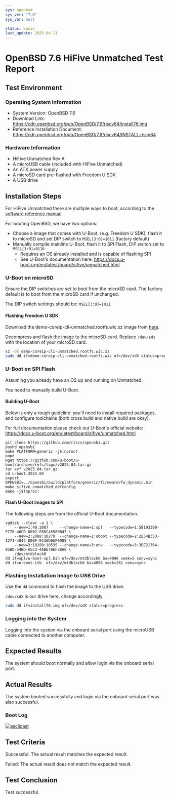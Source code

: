 ```yaml
---
sys: openbsd
sys_ver: "7.6"
sys_var: null

status: basic
last_update: 2025-04-11
---
```


# OpenBSD 7.6 HiFive Unmatched Test Report

## Test Environment

### Operating System Information

- System Version: OpenBSD 7.6
- Download Link: https://cdn.openbsd.org/pub/OpenBSD/7.6/riscv64/install76.img
- Reference Installation Document: https://cdn.openbsd.org/pub/OpenBSD/7.6/riscv64/INSTALL.riscv64

### Hardware Information

- HiFive Unmatched Rev A
- A microUSB cable (included with HiFive Unmatched)
- An ATX power supply
- A microSD card pre-flashed with Freedom U SDK
- A USB drive

## Installation Steps

For HiFive Unmatched there are multiple ways to boot, according to the [software reference manual](https://www.sifive.com/document-file/hifive-unmatched-software-reference-manual).

For booting OpenBSD, we have two options:
- Choose a image that comes with U-Boot, (e.g. Freedom U SDK), flash it to microSD and set DIP switch to `MSEL[3:0]=1011` (factory default)
- Manually compile mainline U-Boot, flash it to SPI Flash, DIP switch set to `MSEL[3:0]=0110`
    - Requires an OS already installed and is capable of flashing SPI
    - See U-Boot's documentation here: https://docs.u-boot.org/en/latest/board/sifive/unmatched.html

### U-Boot on microSD

Ensure the DIP switches are set to boot from the microSD card. The factory default is to boot from the microSD card if unchanged.

The DIP switch settings should be: `MSEL[3:0]=1011`

#### Flashing Freedom U SDK

Download the demo-coreip-cli-unmatched.rootfs.wic.xz image from [here](https://github.com/sifive/freedom-u-sdk/releases/latest).

Decompress and flash the image to the microSD card. Replace `/dev/sdc` with the location of your microSD card.

```bash
xz -dk demo-coreip-cli-unmatched.rootfs.wic.xz
sudo dd if=demo-coreip-cli-unmatched.rootfs.wic of=/dev/sdX status=progress
```

### U-Boot on SPI Flash

Assuming you already have an OS up and running on Unmatched.

You need to manually build U-Boot.

#### Building U-Boot

Below is only a rough guideline: you'll need to install required packages, and configure toolchains (both cross build and native build are okay).

For full documentation please check out U-Boot's official website: https://docs.u-boot.org/en/latest/board/sifive/unmatched.html

```shell
git clone https://github.com/riscv/opensbi.git
pushd opensbi
make PLATFORM=generic -j$(nproc)
popd
wget https://github.com/u-boot/u-boot/archive/refs/tags/v2025.04.tar.gz
tar xvf v2025.04.tar.gz
cd u-boot-2025.04
export OPENSBI=../opensbi/build/platform/generic/firmware/fw_dynamic.bin
make sifive_unmatched_defconfig
make -j$(nproc)
```

#### Flash U-Boot images to SPI

The following steps are from the official U-Boot documentation.

```shell
sgdisk --clear -a 1 \
    --new=1:40:2087     --change-name=1:spl   --typecode=1:5B193300-FC78-40CD-8002-E86C45580B47 \
    --new=2:2088:10279  --change-name=2:uboot --typecode=2:2E54B353-1271-4842-806F-E436D6AF6985 \
    --new=3:10280:10535 --change-name=3:env   --typecode=3:3DE21764-95BD-54BD-A5C3-4ABE786F38A8 \
    /dev/mtdblock0
dd if=spl/u-boot-spl.bin of=/dev/mtdblock0 bs=4096 seek=5 conv=sync
dd if=u-boot.itb  of=/dev/mtdblock0 bs=4096 seek=261 conv=sync
```

### Flashing Installation Image to USB Drive

Use the `dd` command to flash the image to the USB drive.

`/dev/sdX` is our drive here, change accordingly.

```bash
sudo dd if=install76.img of=/dev/sdX status=progress
```

### Logging into the System

Logging into the system via the onboard serial port using the microUSB cable connected to another computer.

## Expected Results

The system should boot normally and allow login via the onboard serial port.

## Actual Results

The system booted successfully and login via the onboard serial port was also successful.

### Boot Log

[![asciicast](https://asciinema.org/a/Mg53YxiOoNSGNImOs5WMei5uf.svg)](https://asciinema.org/a/Mg53YxiOoNSGNImOs5WMei5uf)

## Test Criteria

Successful: The actual result matches the expected result.

Failed: The actual result does not match the expected result.

## Test Conclusion

Test successful.
